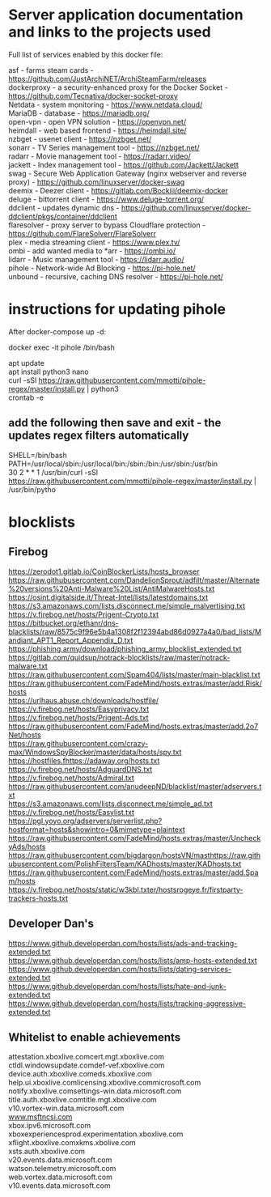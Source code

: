 # Server application documentation and links to the projects used  

Full list of services enabled by this docker file:  
  
asf - farms steam cards - https://github.com/JustArchiNET/ArchiSteamFarm/releases  
dockerproxy - a security-enhanced proxy for the Docker Socket - https://github.com/Tecnativa/docker-socket-proxy  
Netdata - system monitoring - https://www.netdata.cloud/  
MariaDB - database - https://mariadb.org/  
open-vpn - open VPN solution - https://openvpn.net/  
heimdall - web based frontend - https://heimdall.site/  
nzbget - usenet client - https://nzbget.net/  
sonarr - TV Series management tool - https://nzbget.net/  
radarr - Movie management tool - https://radarr.video/  
jackett - Index management tool - https://github.com/Jackett/Jackett  
swag - Secure Web Application Gateway (nginx webserver and reverse proxy) - https://github.com/linuxserver/docker-swag  
deemix - Deezer client - https://gitlab.com/Bockiii/deemix-docker  
deluge - bittorrent client - https://www.deluge-torrent.org/  
ddclient - updates dynamic dns - https://github.com/linuxserver/docker-ddclient/pkgs/container/ddclient  
flaresolver - proxy server to bypass Cloudflare protection - https://github.com/FlareSolverr/FlareSolverr  
plex - media streaming client - https://www.plex.tv/  
ombi - add wanted media to *arr - https://ombi.io/  
lidarr - Music management tool - https://lidarr.audio/  
pihole - Network-wide Ad Blocking  - https://pi-hole.net/  
unbound - recursive, caching DNS resolver - https://pi-hole.net/

# instructions for updating pihole

After docker-compose up -d:

docker exec -it pihole /bin/bash

apt update  
apt install python3 nano  
curl -sSl https://raw.githubusercontent.com/mmotti/pihole-regex/master/install.py | python3  
crontab -e  

## add the following then save and exit - the updates regex filters automatically

SHELL=/bin/bash  
PATH=/usr/local/sbin:/usr/local/bin:/sbin:/bin:/usr/sbin:/usr/bin  
30 2 * * 1 /usr/bin/curl -sSl https://raw.githubusercontent.com/mmotti/pihole-regex/master/install.py | /usr/bin/pytho  

# blocklists 

## Firebog

https://zerodot1.gitlab.io/CoinBlockerLists/hosts_browser  
https://raw.githubusercontent.com/DandelionSprout/adfilt/master/Alternate%20versions%20Anti-Malware%20List/AntiMalwareHosts.txt  
https://osint.digitalside.it/Threat-Intel/lists/latestdomains.txt  
https://s3.amazonaws.com/lists.disconnect.me/simple_malvertising.txt  
https://v.firebog.net/hosts/Prigent-Crypto.txt  
https://bitbucket.org/ethanr/dns-blacklists/raw/8575c9f96e5b4a1308f2f12394abd86d0927a4a0/bad_lists/Mandiant_APT1_Report_Appendix_D.txt  
https://phishing.army/download/phishing_army_blocklist_extended.txt  
https://gitlab.com/quidsup/notrack-blocklists/raw/master/notrack-malware.txt  
https://raw.githubusercontent.com/Spam404/lists/master/main-blacklist.txt  
https://raw.githubusercontent.com/FadeMind/hosts.extras/master/add.Risk/hosts  
https://urlhaus.abuse.ch/downloads/hostfile/  
https://v.firebog.net/hosts/Easyprivacy.txt  
https://v.firebog.net/hosts/Prigent-Ads.txt  
https://raw.githubusercontent.com/FadeMind/hosts.extras/master/add.2o7Net/hosts  
https://raw.githubusercontent.com/crazy-max/WindowsSpyBlocker/master/data/hosts/spy.txt  
https://hostfiles.fhttps://adaway.org/hosts.txt  
https://v.firebog.net/hosts/AdguardDNS.txt  
https://v.firebog.net/hosts/Admiral.txt  
https://raw.githubusercontent.com/anudeepND/blacklist/master/adservers.txt  
https://s3.amazonaws.com/lists.disconnect.me/simple_ad.txt  
https://v.firebog.net/hosts/Easylist.txt  
https://pgl.yoyo.org/adservers/serverlist.php?hostformat=hosts&showintro=0&mimetype=plaintext  
https://raw.githubusercontent.com/FadeMind/hosts.extras/master/UncheckyAds/hosts  
https://raw.githubusercontent.com/bigdargon/hostsVN/masthttps://raw.githubusercontent.com/PolishFiltersTeam/KADhosts/master/KADhosts.txt  
https://raw.githubusercontent.com/FadeMind/hosts.extras/master/add.Spam/hosts  
https://v.firebog.net/hosts/static/w3kbl.txter/hostsrogeye.fr/firstparty-trackers-hosts.txt  

## Developer Dan's  
https://www.github.developerdan.com/hosts/lists/ads-and-tracking-extended.txt  
https://www.github.developerdan.com/hosts/lists/amp-hosts-extended.txt  
https://www.github.developerdan.com/hosts/lists/dating-services-extended.txt  
https://www.github.developerdan.com/hosts/lists/hate-and-junk-extended.txt  
https://www.github.developerdan.com/hosts/lists/tracking-aggressive-extended.txt  

## Whitelist to enable achievements  
attestation.xboxlive.comcert.mgt.xboxlive.com  
ctldl.windowsupdate.comdef-vef.xboxlive.com  
device.auth.xboxlive.comeds.xboxlive.com  
help.ui.xboxlive.comlicensing.xboxlive.commicrosoft.com  
notify.xboxlive.comsettings-win.data.microsoft.com  
title.auth.xboxlive.comtitle.mgt.xboxlive.com  
v10.vortex-win.data.microsoft.com  
www.msftncsi.com  
xbox.ipv6.microsoft.com  
xboxexperiencesprod.experimentation.xboxlive.com  
xflight.xboxlive.comxkms.xbolive.com  
xsts.auth.xboxlive.com  
v20.events.data.microsoft.com  
watson.telemetry.microsoft.com  
web.vortex.data.microsoft.com  
v10.events.data.microsoft.com  
